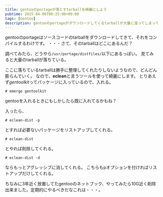 ```yaml
---
title: gentooのportageが落とすtarballを綺麗にしよう
pubtime: 2015-04-06T00:25:00+09:00
tags: [Gentoo]
description: gentooのportageがダウンロードしてくるtarballが大量に溜ってしまっていたのですが、不要なものを見つけて綺麗にしてくれるツールがありました。
---
```


gentooのportageはソースコードのtarballをダウンロードしてきて、それをコンパイルするわけです。
・・・さて、そのtarballはどこにあるんだ？

調べてみたら、どうやら`/usr/portage/distfiles/`以下にあるっぽい。
見てみると大量のtarballが落ちている。

ここに落ちているtarballは勝手に整理してくれたりしないようなので、どんどん膨らんでいく。
なので、**eclean**と言うツールを使って綺麗にします。
とりあえず*gentoolkit*ってパッケージに入っているので、入れる。
```
# emerge gentoolkit
```
gentooを入れるときにもしかしたら既に入れてるかもね？

入ったら、
```
# eclean-dist -p
```
とすれば必要ないパッケージをリストアップしてくれる。

```
# eclean-dist
```
とやれば削除してくれる。

```
# eclean-dist -d
```
ならもっとアグレッシブに消してくれる。
こちらもpオプションを付ければリストアップだけしてくれる。

ちなみに3年近く放置してたgentooのネットブック、やってみたら10G近く削除出来ました。定期的にやるべきだなこれは・・・。
